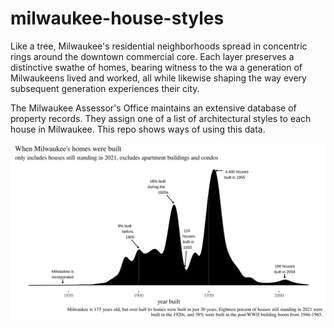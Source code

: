 # milwaukee-house-styles

Like a tree, Milwaukee's residential neighborhoods spread in concentric rings around the downtown commercial core. Each layer preserves a distinctive swathe of homes, bearing witness to the wa a generation of Milwaukeens lived and worked, all while likewise shaping the way every subsequent generation experiences their city.

The Milwaukee Assessor's Office maintains an extensive database of property records. They assign one of a list of architectural styles to each house in Milwaukee. This repo shows ways of using this data.


![](/plots/BuiltByYear.svg)

